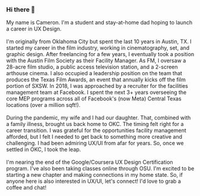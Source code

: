 ### Hi there 👋

My name is Cameron. I'm a student and stay-at-home dad hoping to launch a career in UX Design.
<br>
<br>
I'm originally from Oklahoma City but spent the last 10 years in Austin, TX. I started my career in the film industry, working in cinematography, set, and graphic design. After freelancing for a few years, I eventually took a position with the Austin Film Society as their Facility Manager. As FM, I oversaw a 28-acre film studio, a public access television station, and a 2-screen arthouse cinema. I also occupied a leadership position on the team that produces the Texas Film Awards, an event that annually kicks off the film portion of SXSW. In 2018, I was approached by a recruiter for the facilities management team at Facebook. I spent the next 3+ years overseeing the core MEP programs across all of Facebook's (now Meta) Central Texas locations (over a million sqft!).
<br>
<br>
During the pandemic, my wife and I had our daughter. That, combined with a family illness, brought us back home to OKC. The timing felt right for a career transition. I was grateful for the opportunities facility management afforded, but I felt I needed to get back to something more creative and challenging. I had been admiring UX/UI from afar for years. So, once we settled in OKC, I took the leap.
<br>
<br>
I'm nearing the end of the Google/Coursera UX Design Certification program. I've also been taking classes online through OSU. I'm excited to be starting a new chapter and making connections in my home state. So, if anyone here is also interested in UX/UI, let's connect! I'd love to grab a coffee and chat!

<!--
**Fly-Ronnie/Fly-Ronnie** is a ✨ _special_ ✨ repository because its `README.md` (this file) appears on your GitHub profile.

Here are some ideas to get you started:

- 🔭 I’m currently working on ...
- 🌱 I’m currently learning ...
- 👯 I’m looking to collaborate on ...
- 🤔 I’m looking for help with ...
- 💬 Ask me about ...
- 📫 How to reach me: ...
- 😄 Pronouns: ...
- ⚡ Fun fact: ...
-->
